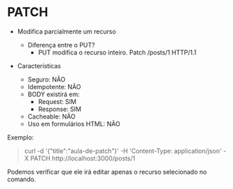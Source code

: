 # PATCH

- Modifica parcialmente um recurso
    - Diferença entre o PUT?
        - PUT modifica o recurso inteiro.
    Patch /posts/1 HTTP/1.1

- Características
    - Seguro: NÃO
    - Idempotente: NÃO
    - BODY existirá em: 
        - Request: SIM
        - Response: SIM
    - Cacheable: NÃO
    - Uso em formulários HTML: NÃO


Exemplo: 
> curl -d '{"title":"aula-de-patch"}' -H 'Content-Type: application/json' -X PATCH http://localhost:3000/posts/1

Podemos verificar que ele irá editar apenas o recurso selecionado no comando.